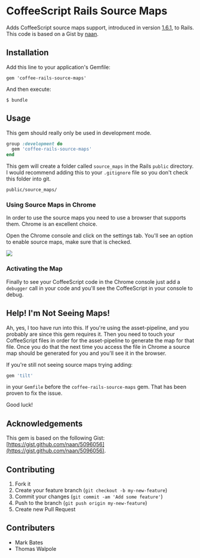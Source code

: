 # CoffeeScript Rails Source Maps

Adds CoffeeScript source maps support, introduced in version [1.6.1](http://coffeescript.org/#changelog), to Rails. This code is based on a Gist by [naan](https://gist.github.com/naan/5096056).

## Installation

Add this line to your application's Gemfile:

    gem 'coffee-rails-source-maps'

And then execute:

    $ bundle

## Usage

This gem should really only be used in development mode.

```ruby
group :development do
  gem 'coffee-rails-source-maps'
end
```

This gem will create a folder called `source_maps` in the Rails `public` directory. I would recommend adding this to your `.gitignore` file so you don't check this folder into git.

```
public/source_maps/
```

### Using Source Maps in Chrome

In order to use the source maps you need to use a browser that supports them. Chrome is an excellent choice.

Open the Chrome console and click on the settings tab. You'll see an option to enable source maps, make sure that is checked.

![](http://i.imgur.com/5ndSqZV.jpg)

### Activating the Map

Finally to see your CoffeeScript code in the Chrome console just add a `debugger` call in your code and you'll see the CoffeeScript in your console to debug.

## Help! I'm Not Seeing Maps!

Ah, yes, I too have run into this. If you're using the asset-pipeline, and you probably are since this gem requires it. Then you need to touch your CoffeeScript files in order for the asset-pipeline to generate the map for that file. Once you do that the next time you access the file in Chrome a source map should be generated for you and you'll see it in the browser.

If you're still not seeing source maps trying adding:

```ruby
gem 'tilt'
```

in your `Gemfile` before the `coffee-rails-source-maps` gem. That has been proven to fix the issue.

Good luck!

## Acknowledgements

This gem is based on the following Gist: [https://gist.github.com/naan/5096056](https://gist.github.com/naan/5096056).

## Contributing

1. Fork it
2. Create your feature branch (`git checkout -b my-new-feature`)
3. Commit your changes (`git commit -am 'Add some feature'`)
4. Push to the branch (`git push origin my-new-feature`)
5. Create new Pull Request

## Contributers

* Mark Bates
* Thomas Walpole
